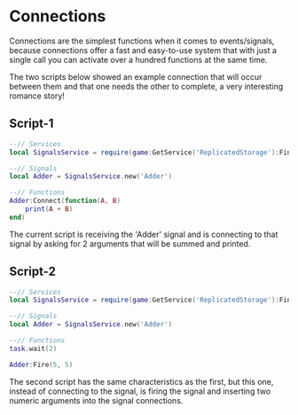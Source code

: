# Connections
Connections are the simplest functions when it comes to events/signals, because connections offer a fast and easy-to-use system that with just a single call you can activate over a hundred functions at the same time. 

The two scripts below showed an example connection that will occur between them and that one needs the other to complete, a very interesting romance story!

## Script-1
```lua
--// Services
local SignalsService = require(game:GetService('ReplicatedStorage'):FindFirstChild('SignalsService'))

--// Signals
local Adder = SignalsService.new('Adder')

--// Functions
Adder:Connect(function(A, B)
	print(A + B)
end)
```

The current script is receiving the 'Adder' signal and is connecting to that signal by asking for 2 arguments that will be summed and printed.

## Script-2
```lua
--// Services
local SignalsService = require(game:GetService('ReplicatedStorage'):FindFirstChild('SignalsService'))

--// Signals
local Adder = SignalsService.new('Adder')

--// Functions
task.wait(2)

Adder:Fire(5, 5)
```

The second script has the same characteristics as the first, but this one, instead of connecting to the signal, is firing the signal and inserting two numeric arguments into the signal connections.